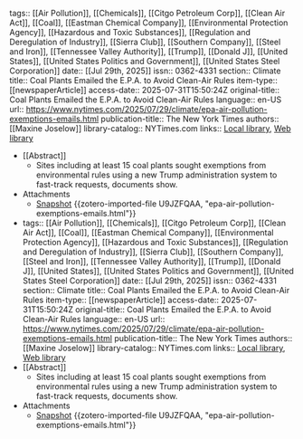 tags:: [[Air Pollution]], [[Chemicals]], [[Citgo Petroleum Corp]], [[Clean Air Act]], [[Coal]], [[Eastman Chemical Company]], [[Environmental Protection Agency]], [[Hazardous and Toxic Substances]], [[Regulation and Deregulation of Industry]], [[Sierra Club]], [[Southern Company]], [[Steel and Iron]], [[Tennessee Valley Authority]], [[Trump]], [[Donald J]], [[United States]], [[United States Politics and Government]], [[United States Steel Corporation]]
date:: [[Jul 29th, 2025]]
issn:: 0362-4331
section:: Climate
title:: Coal Plants Emailed the E.P.A. to Avoid Clean-Air Rules
item-type:: [[newspaperArticle]]
access-date:: 2025-07-31T15:50:24Z
original-title:: Coal Plants Emailed the E.P.A. to Avoid Clean-Air Rules
language:: en-US
url:: https://www.nytimes.com/2025/07/29/climate/epa-air-pollution-exemptions-emails.html
publication-title:: The New York Times
authors:: [[Maxine Joselow]]
library-catalog:: NYTimes.com
links:: [Local library](zotero://select/library/items/FZYRZULT), [Web library](https://www.zotero.org/users/46463/items/FZYRZULT)

- [[Abstract]]
	- Sites including at least 15 coal plants sought exemptions from environmental rules using a new Trump administration system to fast-track requests, documents show.
- Attachments
	- [Snapshot](https://www.nytimes.com/2025/07/29/climate/epa-air-pollution-exemptions-emails.html) {{zotero-imported-file U9JZFQAA, "epa-air-pollution-exemptions-emails.html"}}
- tags:: [[Air Pollution]], [[Chemicals]], [[Citgo Petroleum Corp]], [[Clean Air Act]], [[Coal]], [[Eastman Chemical Company]], [[Environmental Protection Agency]], [[Hazardous and Toxic Substances]], [[Regulation and Deregulation of Industry]], [[Sierra Club]], [[Southern Company]], [[Steel and Iron]], [[Tennessee Valley Authority]], [[Trump]], [[Donald J]], [[United States]], [[United States Politics and Government]], [[United States Steel Corporation]]
  date:: [[Jul 29th, 2025]]
  issn:: 0362-4331
  section:: Climate
  title:: Coal Plants Emailed the E.P.A. to Avoid Clean-Air Rules
  item-type:: [[newspaperArticle]]
  access-date:: 2025-07-31T15:50:24Z
  original-title:: Coal Plants Emailed the E.P.A. to Avoid Clean-Air Rules
  language:: en-US
  url:: https://www.nytimes.com/2025/07/29/climate/epa-air-pollution-exemptions-emails.html
  publication-title:: The New York Times
  authors:: [[Maxine Joselow]]
  library-catalog:: NYTimes.com
  links:: [Local library](zotero://select/library/items/FZYRZULT), [Web library](https://www.zotero.org/users/46463/items/FZYRZULT)
- [[Abstract]]
	- Sites including at least 15 coal plants sought exemptions from environmental rules using a new Trump administration system to fast-track requests, documents show.
- Attachments
	- [Snapshot](https://www.nytimes.com/2025/07/29/climate/epa-air-pollution-exemptions-emails.html) {{zotero-imported-file U9JZFQAA, "epa-air-pollution-exemptions-emails.html"}}